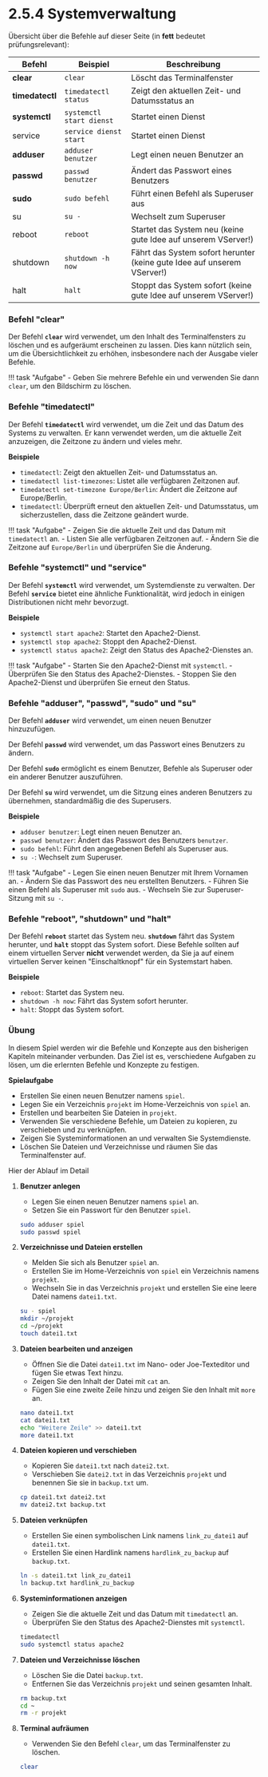 # 2.5.4 Systemverwaltung

Übersicht über die Befehle auf dieser Seite (in **fett** bedeutet prüfungsrelevant):

| Befehl     | Beispiel | Beschreibung |
|------------|----------|--------------|
| **clear**      | `clear`  | Löscht das Terminalfenster |
| **timedatectl**| `timedatectl status` | Zeigt den aktuellen Zeit- und Datumsstatus an |
| **systemctl**  | `systemctl start dienst` | Startet einen Dienst |
| service    | `service dienst start` | Startet einen Dienst |
| **adduser**    | `adduser benutzer` | Legt einen neuen Benutzer an |
| **passwd**     | `passwd benutzer` | Ändert das Passwort eines Benutzers |
| **sudo**       | `sudo befehl` | Führt einen Befehl als Superuser aus |
| su         | `su -` | Wechselt zum Superuser |
| reboot     | `reboot` | Startet das System neu (keine gute Idee auf unserem VServer!)|
| shutdown   | `shutdown -h now` | Fährt das System sofort herunter (keine gute Idee auf unserem VServer!)|
| halt       | `halt` | Stoppt das System sofort (keine gute Idee auf unserem VServer!)|

### Befehl "**clear**"

Der Befehl **`clear`** wird verwendet, um den Inhalt des Terminalfensters zu löschen und es aufgeräumt erscheinen zu lassen. Dies kann nützlich sein, um die Übersichtlichkeit zu erhöhen, insbesondere nach der Ausgabe vieler Befehle.

!!! task "Aufgabe"
    - Geben Sie mehrere Befehle ein und verwenden Sie dann `clear`, um den Bildschirm zu löschen.

### Befehle "**timedatectl**"

Der Befehl **`timedatectl`** wird verwendet, um die Zeit und das Datum des Systems zu verwalten. Er kann verwendet werden, um die aktuelle Zeit anzuzeigen, die Zeitzone zu ändern und vieles mehr. 

**Beispiele**

- `timedatectl`: Zeigt den aktuellen Zeit- und Datumsstatus an.
- `timedatectl list-timezones`: Listet alle verfügbaren Zeitzonen auf.
- `timedatectl set-timezone Europe/Berlin`: Ändert die Zeitzone auf Europe/Berlin.
- `timedatectl`: Überprüft erneut den aktuellen Zeit- und Datumsstatus, um sicherzustellen, dass die Zeitzone geändert wurde.

!!! task "Aufgabe"
    - Zeigen Sie die aktuelle Zeit und das Datum mit `timedatectl` an.
    - Listen Sie alle verfügbaren Zeitzonen auf.
    - Ändern Sie die Zeitzone auf `Europe/Berlin` und überprüfen Sie die Änderung.

### Befehle "**systemctl**" und "**service**"

Der Befehl **`systemctl`** wird verwendet, um Systemdienste zu verwalten. Der Befehl **`service`** bietet eine ähnliche Funktionalität, wird jedoch in einigen Distributionen nicht mehr bevorzugt.

**Beispiele**

- `systemctl start apache2`: Startet den Apache2-Dienst.
- `systemctl stop apache2`: Stoppt den Apache2-Dienst.
- `systemctl status apache2`: Zeigt den Status des Apache2-Dienstes an.

!!! task "Aufgabe"
    - Starten Sie den Apache2-Dienst mit `systemctl`.
    - Überprüfen Sie den Status des Apache2-Dienstes.
    - Stoppen Sie den Apache2-Dienst und überprüfen Sie erneut den Status.

### Befehle "**adduser**", "**passwd**", "**sudo**" und "**su**"

Der Befehl **`adduser`** wird verwendet, um einen neuen Benutzer hinzuzufügen.

Der Befehl **`passwd`** wird verwendet, um das Passwort eines Benutzers zu ändern.

Der Befehl **`sudo`** ermöglicht es einem Benutzer, Befehle als Superuser oder ein anderer Benutzer auszuführen.

Der Befehl **`su`** wird verwendet, um die Sitzung eines anderen Benutzers zu übernehmen, standardmäßig die des Superusers.

**Beispiele**

- `adduser benutzer`: Legt einen neuen Benutzer an.
- `passwd benutzer`: Ändert das Passwort des Benutzers `benutzer`.
- `sudo befehl`: Führt den angegebenen Befehl als Superuser aus.
- `su -`: Wechselt zum Superuser.

!!! task "Aufgabe"
    - Legen Sie einen neuen Benutzer mit Ihrem Vornamen an.
    - Ändern Sie das Passwort des neu erstellten Benutzers.
    - Führen Sie einen Befehl als Superuser mit `sudo` aus.
    - Wechseln Sie zur Superuser-Sitzung mit `su -`.

### Befehle "**reboot**", "**shutdown**" und "**halt**"

Der Befehl **`reboot`** startet das System neu. **`shutdown`** fährt das System herunter, und **`halt`** stoppt das System sofort. Diese Befehle sollten auf einem virtuellen Server **nicht** verwendet werden, da Sie ja auf einem virtuellen Server keinen "Einschaltknopf" für ein Systemstart haben.

**Beispiele**

- `reboot`: Startet das System neu.
- `shutdown -h now`: Fährt das System sofort herunter.
- `halt`: Stoppt das System sofort.


### Übung

In diesem Spiel werden wir die Befehle und Konzepte aus den bisherigen Kapiteln miteinander verbunden. Das Ziel ist es, verschiedene Aufgaben zu lösen, um die erlernten Befehle und Konzepte zu festigen.

**Spielaufgabe**

- Erstellen Sie einen neuen Benutzer namens `spiel`.
- Legen Sie ein Verzeichnis `projekt` im Home-Verzeichnis von `spiel` an.
- Erstellen und bearbeiten Sie Dateien in `projekt`.
- Verwenden Sie verschiedene Befehle, um Dateien zu kopieren, zu verschieben und zu verknüpfen.
- Zeigen Sie Systeminformationen an und verwalten Sie Systemdienste.
- Löschen Sie Dateien und Verzeichnisse und räumen Sie das Terminalfenster auf.

Hier der Ablauf im Detail

1. **Benutzer anlegen**
    - Legen Sie einen neuen Benutzer namens `spiel` an.
    - Setzen Sie ein Passwort für den Benutzer `spiel`.

    ```bash
    sudo adduser spiel
    sudo passwd spiel
    ```

2. **Verzeichnisse und Dateien erstellen**
    - Melden Sie sich als Benutzer `spiel` an.
    - Erstellen Sie im Home-Verzeichnis von `spiel` ein Verzeichnis namens `projekt`.
    - Wechseln Sie in das Verzeichnis `projekt` und erstellen Sie eine leere Datei namens `datei1.txt`.

    ```bash
    su - spiel
    mkdir ~/projekt
    cd ~/projekt
    touch datei1.txt
    ```

3. **Dateien bearbeiten und anzeigen**
    - Öffnen Sie die Datei `datei1.txt` im Nano- oder Joe-Texteditor und fügen Sie etwas Text hinzu.
    - Zeigen Sie den Inhalt der Datei mit `cat` an.
    - Fügen Sie eine zweite Zeile hinzu und zeigen Sie den Inhalt mit `more` an.

    ```bash
    nano datei1.txt
    cat datei1.txt
    echo "Weitere Zeile" >> datei1.txt
    more datei1.txt
    ```

4. **Dateien kopieren und verschieben**
    - Kopieren Sie `datei1.txt` nach `datei2.txt`.
    - Verschieben Sie `datei2.txt` in das Verzeichnis `projekt` und benennen Sie sie in `backup.txt` um.

    ```bash
    cp datei1.txt datei2.txt
    mv datei2.txt backup.txt
    ```

5. **Dateien verknüpfen**
    - Erstellen Sie einen symbolischen Link namens `link_zu_datei1` auf `datei1.txt`.
    - Erstellen Sie einen Hardlink namens `hardlink_zu_backup` auf `backup.txt`.

    ```bash
    ln -s datei1.txt link_zu_datei1
    ln backup.txt hardlink_zu_backup
    ```

6. **Systeminformationen anzeigen**
    - Zeigen Sie die aktuelle Zeit und das Datum mit `timedatectl` an.
    - Überprüfen Sie den Status des Apache2-Dienstes mit `systemctl`.

    ```bash
    timedatectl
    sudo systemctl status apache2
    ```

7. **Dateien und Verzeichnisse löschen**
    - Löschen Sie die Datei `backup.txt`.
    - Entfernen Sie das Verzeichnis `projekt` und seinen gesamten Inhalt.

    ```bash
    rm backup.txt
    cd ~
    rm -r projekt
    ```

8. **Terminal aufräumen**
    - Verwenden Sie den Befehl `clear`, um das Terminalfenster zu löschen.

    ```bash
    clear
    ```


